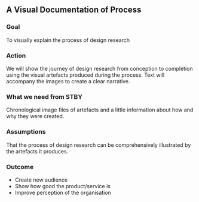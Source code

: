 ## A Visual Documentation of Process
### Goal
To visually explain the process of design research  

### Action
We will show the journey of design research from conception to completion using the visual artefacts produced during the process. Text will accompany the images to create a clear narrative.

### What we need from STBY
Chronological image files of artefacts and a little information about how and why they were created.

### Assumptions
That the process of design research can be comprehensively illustrated by the artefacts it produces.

### Outcome
* Create new audience
* Show how good the product/service is
* Improve perception of the organisation
